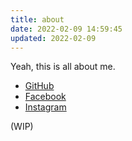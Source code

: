 ```yaml
---
title: about
date: 2022-02-09 14:59:45
updated: 2022-02-09
---
```


Yeah, this is all about me.

* [GitHub](https://github.com/bearomorphism)
* [Facebook](https://www.facebook.com/yu.ting.hsiung.bearomorphism/)
* [Instagram](https://www.instagram.com/bearomorphism/)

(WIP)
